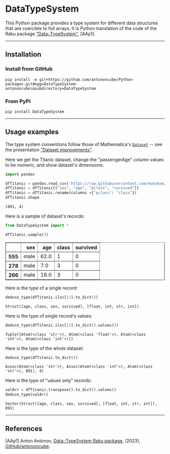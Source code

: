 # DataTypeSystem

This Python package provides a type system for different data structures that are 
coercible to full arrays. It is Python translation of the code of the Raku package
["Data::TypeSystem"](https://raku.land/zef:antononcube/Data::TypeSystem), [AAp1].

------

## Installation

### Install from GitHub

```shell
pip install -e git+https://github.com/antononcube/Python-packages.git#egg=DataTypeSystem-antononcube\&subdirectory=DataTypeSystem
```

### From PyPi

```shell
pip install DataTypeSystem
```

------

## Usage examples

The type system conventions follow those of Mathematica's 
[`Dataset`](https://reference.wolfram.com/language/ref/Dataset.html) 
-- see the presentation 
["Dataset improvements"](https://www.wolfram.com/broadcast/video.php?c=488&p=4&disp=list&v=3264).

Here we get the Titanic dataset, change the "passengerAge" column values to be numeric, 
and show dataset's dimensions:


```python
import pandas

dfTitanic = pandas.read_csv('https://raw.githubusercontent.com/mwaskom/seaborn-data/master/titanic.csv')
dfTitanic = dfTitanic[["sex", "age", "pclass", "survived"]]
dfTitanic = dfTitanic.rename(columns ={"pclass": "class"})
dfTitanic.shape
```




    (891, 4)



Here is a sample of dataset's records:


```python
from DataTypeSystem import *

dfTitanic.sample(3)
```




<div>
<table border="1" class="dataframe">
  <thead>
    <tr style="text-align: right;">
      <th></th>
      <th>sex</th>
      <th>age</th>
      <th>class</th>
      <th>survived</th>
    </tr>
  </thead>
  <tbody>
    <tr>
      <th>555</th>
      <td>male</td>
      <td>62.0</td>
      <td>1</td>
      <td>0</td>
    </tr>
    <tr>
      <th>278</th>
      <td>male</td>
      <td>7.0</td>
      <td>3</td>
      <td>0</td>
    </tr>
    <tr>
      <th>266</th>
      <td>male</td>
      <td>16.0</td>
      <td>3</td>
      <td>0</td>
    </tr>
  </tbody>
</table>
</div>



Here is the type of a single record:


```python
deduce_type(dfTitanic.iloc[12].to_dict())
```




    Struct([age, class, sex, survived], [float, int, str, int])



Here is the type of single record's values:


```python
deduce_type(dfTitanic.iloc[12].to_dict().values())
```




    Tuple([Atom(<class 'str'>), Atom(<class 'float'>), Atom(<class 'int'>), Atom(<class 'int'>)])



Here is the type of the whole dataset:


```python
deduce_type(dfTitanic.to_dict())
```




    Assoc(Atom(<class 'str'>), Assoc(Atom(<class 'int'>), Atom(<class 'str'>), 891), 4)



Here is the type of "values only" records:


```python
valArr = dfTitanic.transpose().to_dict().values()
deduce_type(valArr)
```




    Vector(Struct([age, class, sex, survived], [float, int, str, int]), 891)



-------

## References

[AAp1] Anton Antonov,
[Data::TypeSystem Raku package](https://github.com/antononcube/Raku-Data-TypeSystem),
(2023),
[GitHub/antononcube](https://github.com/antononcube/).
